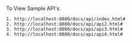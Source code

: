 To View Sample API's

    1. http://localhost:8080/docs/api/index.html#
    2. http://localhost:8080/docs/api/api2.html#
    3. http://localhost:8080/docs/api/api3.html#
    4. http://localhost:8080/docs/api/api4.html#